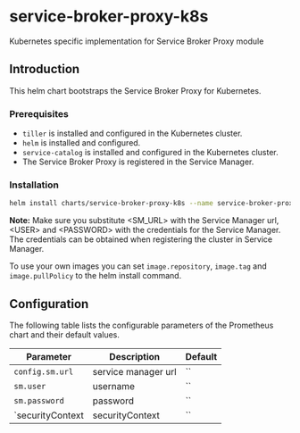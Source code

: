 # service-broker-proxy-k8s

Kubernetes specific implementation for Service Broker Proxy module

## Introduction

This helm chart bootstraps the Service Broker Proxy for Kubernetes.

### Prerequisites

* `tiller` is installed and configured in the Kubernetes cluster.
* `helm` is installed and configured.
* `service-catalog` is installed and configured in the Kubernetes cluster.
* The Service Broker Proxy is registered in the Service Manager.

### Installation

```bash
helm install charts/service-broker-proxy-k8s --name service-broker-proxy --namespace service-broker-proxy --set config.sm.url=<SM_URL> --set sm.user=<USER> --set sm.password=<PASSWORD>
```

**Note:** Make sure you substitute &lt;SM_URL&gt; with the Service Manager url, &lt;USER&gt; and &lt;PASSWORD&gt; with the credentials for the Service Manager. The credentials can be obtained when registering the cluster in Service Manager.

To use your own images you can set `image.repository`, `image.tag` and `image.pullPolicy` to the helm install command.
## Configuration

The following table lists the configurable parameters of the Prometheus chart and their default values.

Parameter | Description | Default
--------- | ----------- | -------
`config.sm.url` | service manager url | ``
`sm.user` | username | ``
`sm.password` | password | ``
`securityContext | securityContext  | ``
